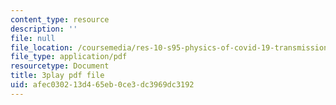 ```yaml
---
content_type: resource
description: ''
file: null
file_location: /coursemedia/res-10-s95-physics-of-covid-19-transmission-fall-2020/afec030213d465eb0ce3dc3969dc3192_QbueCxKUUTo.pdf
file_type: application/pdf
resourcetype: Document
title: 3play pdf file
uid: afec0302-13d4-65eb-0ce3-dc3969dc3192
---
```

